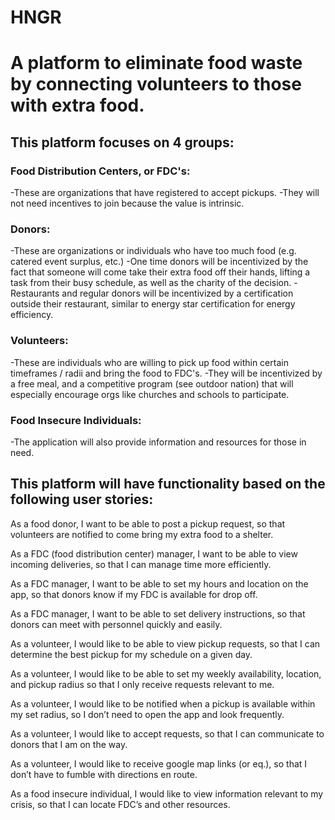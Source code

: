 # HNGR
# A platform to eliminate food waste by connecting volunteers to those with extra food.

## This platform focuses on 4 groups:

### Food Distribution Centers, or FDC's: 
-These are organizations that have registered to accept pickups. 
-They will not need incentives to join because the value is intrinsic.

### Donors: 
-These are organizations or individuals who have too much food (e.g. catered event surplus, etc.)
-One time donors will be incentivized by the fact that someone will come take their extra food off their hands, lifting a task from their busy schedule, as well as the charity of the decision. 
-Restaurants and regular donors will be incentivized by a certification outside their restaurant, similar to energy star certification for energy efficiency. 

### Volunteers: 
-These are individuals who are willing to pick up food within certain timeframes / radii and bring the food to FDC's. 
-They will be incentivized by a free meal, and a competitive program (see outdoor nation) that will especially encourage orgs like churches and schools to participate. 

### Food Insecure Individuals: 
-The application will also provide information and resources for those in need.

## This platform will have functionality based on the following user stories: 

As a food donor, I want to be able to post a pickup request, so that volunteers are notified to come bring my extra food to a shelter. 

As a FDC (food distribution center) manager, I want to be able to view incoming deliveries, so that I can manage time more efficiently. 

As a FDC manager, I want to be able to set my hours and location on the app, so that donors know if my FDC is available for drop off. 

As a FDC manager, I want to be able to set delivery instructions, so that donors can meet with personnel quickly and easily. 

As a volunteer, I would like to be able to view pickup requests, so that I can determine the best pickup for my schedule on a given day.

As a volunteer, I would like to be able to set my weekly availability, location, and pickup radius so that I only receive requests relevant to me.

As a volunteer, I would like to be notified when a pickup is available within my set radius, so I don’t need to open the app and look frequently. 

As a volunteer, I would like to accept requests, so that I can communicate to donors that I am on the way.

As a volunteer, I would like to receive google map links (or eq.), so that I don’t have to fumble with directions en route. 

As a food insecure individual, I would like to view information relevant to my crisis, so that I can locate FDC’s and other resources. 
